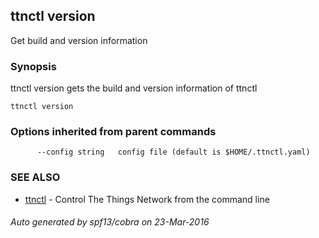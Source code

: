 ## ttnctl version

Get build and version information

### Synopsis


ttnctl version gets the build and version information of ttnctl

```
ttnctl version
```

### Options inherited from parent commands

```
      --config string   config file (default is $HOME/.ttnctl.yaml)
```

### SEE ALSO
* [ttnctl](ttnctl)	 - Control The Things Network from the command line

###### Auto generated by spf13/cobra on 23-Mar-2016
